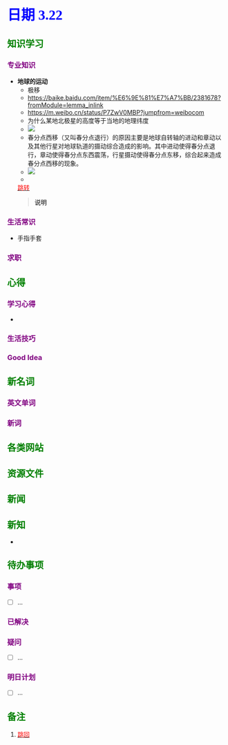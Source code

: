 ## <font color = blue face=楷体 size=6>日期 3.22</font>

## <font color = green>知识学习 </font>
### <font color = purple>专业知识 </font>
+ **地球的运动**
	 + 极移
	 + https://baike.baidu.com/item/%E6%9E%81%E7%A7%BB/2381678?fromModule=lemma_inlink
	 + https://m.weibo.cn/status/P7ZwV0MBP?jumpfrom=weibocom
	 +  为什么某地北极星的高度等于当地的地理纬度
	 + <img src="https://tiku-data.cdn.bcebos.com/originalpic/2dd2db0f6f37f3d29eeb27559ac1f7ac.jpg?auth_key=2366741361-0-0-0a808b16a3417ab15fde145812e1ab6e">
	 + 春分点西移（又叫春分点退行）的原因主要是地球自转轴的进动和章动以及其他行星对地球轨道的摄动综合造成的影响。其中进动使得春分点退行，章动使得春分点东西震荡，行星摄动使得春分点东移，综合起来造成春分点西移的现象。
	 + <img src="https://iknow-pic.cdn.bcebos.com/2f738bd4b31c87010905dadc297f9e2f0708ff5d?x-bce-process=image%2Fresize%2Cm_lfit%2Cw_600%2Ch_800%2Climit_1%2Fquality%2Cq_85%2Fformat%2Cf_auto">
	 + 
	<a id = "01-1">  [<font color = red>跳转</font>](#01-2)
   > <font color = o> 说明 </font>
### <font color = purple>生活常识 </font>
+ 手指手套
### <font color = purple>求职 </font>



## <font color = green>心得 </font>
### <font color = purple>学习心得 </font>
+ 
### <font color = purple>生活技巧 </font>

### <font color = purple>Good Idea </font>



## <font color = green>新名词 </font>
### <font color = purple>英文单词 </font>
### <font color = purple>新词 </font>



## <font color = green>各类网站 </font>


## <font color = green>资源文件 </font>


## <font color = green>新闻 </font>


## <font color = green>新知 </font>
+ 

## <font color = green>待办事项 </font>
### <font color = purple>事项 </font>
- [ ] ...
### <font color = purple>已解决 </font>
### <font color = purple>疑问 </font>
- [ ] ...
### <font color = purple>明日计划 </font>
- [ ] ...


## <font color = green>备注 </font>
  1. <a id ="01-2">[<font color = red>跳回</font>](#01-1)

<!--stackedit_data:
eyJoaXN0b3J5IjpbLTY5ODE3NTUyMSwxMjE2NTc2MzMxLC05Mz
YyNTEzNTAsLTEzMTQ3ODc4NjQsLTEwNjQ0MzgwNTgsNzExMTI0
MTQ3LDE0ODUxNDcwNjcsODAwODYxODUyLDQ5ODI4NjQzOV19
-->